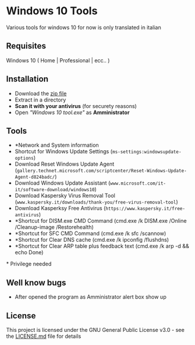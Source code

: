 # Windows 10 Tools
Various tools for windows 10 for now is only translated in italian

## Requisites

Windows 10 ( Home | Professional | ecc.. )

## Installation

- Download the [zip file](compiled)
- Extract in a directory
- **Scan it with your antivirus** (for securety reasons)
- Open *"Windows 10 tool.exe"* as **Amministrator**

## Tools

- \*Network and System information
-  Shortcut for Windows Update Settings (`ms-settings:windowsupdate-options`)
-  Download Reset Windows Update Agent (`gallery.technet.microsoft.com/scriptcenter/Reset-Windows-Update-Agent-d824badc/`)
-  Download Windows Update Assistant (`www.microsoft.com/it-it/software-download/windows10`)
-  Download Kaspersky Virus Removal Tool (`www.kaspersky.it/downloads/thank-you/free-virus-removal-tool`)
-  Download Kasperksy Free Antivirus (`https://www.kaspersky.it/free-antivirus`)
- \*Shortcut for DISM.exe CMD Command (cmd.exe /k DISM.exe /Online /Cleanup-image /Restorehealth)
- \*Shortcut for SFC CMD Command (cmd.exe /k sfc /scannow)
- \*Shortcut for Clear DNS cache (cmd.exe /k ipconfig /flushdns)
- \*Shortcut for Clear ARP table plus feedback text (cmd.exe /k arp -d && echo Done)

\* Privilege needed

## Well know bugs

- After opened the program as Amministrator alert box show up

## License

This project is licensed under the GNU General Public License v3.0 - see the [LICENSE.md](LICENSE.md) file for details
